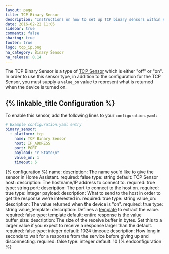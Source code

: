 ```yaml
---
layout: page
title: TCP Binary Sensor
description: "Instructions on how to set up TCP binary sensors within Home Assistant."
date: 2016-02-22 11:05
sidebar: true
comments: false
sharing: true
footer: true
logo: tcp_ip.png
ha_category: Binary Sensor
ha_release: 0.14
---
```


The TCP Binary Sensor is a type of [TCP Sensor](/components/sensor.tcp/) which is either "off" or "on". In order to use this sensor type, in addition to the configuration for the TCP Sensor, you must supply a `value_on` value to represent what is returned when the device is turned on.

## {% linkable_title Configuration %}

To enable this sensor, add the following lines to your `configuration.yaml`:

```yaml
# Example configuration.yaml entry
binary_sensor:
  - platform: tcp
    name: TCP Binary Sensor
    host: IP_ADDRESS
    port: PORT
    payload: "r State\n"
    value_on: 1
    timeout: 5
```

{% configuration %}
name:
  description: The name you'd like to give the sensor in Home Assistant.
  required: false
  type: string
  default: TCP Sensor
host:
  description: The hostname/IP address to connect to.
  required: true
  type: string
port:
  description: The port to connect to the host on.
  required: true
  type: integer
payload:
  description: What to send to the host in order to get the response we're interested in.
  required: true
  type: string
value_on:
  description: The value returned when the device is "on".
  required: true
  type: string
value_template:
  description: Defines a [template](/docs/configuration/templating/#processing-incoming-data) to extract the value.
  required: false
  type: template
  default: entire response is the value
buffer_size:
  description: The size of the receive buffer in bytes. Set this to a larger value if you expect to receive a response larger than the default.
  required: false
  type: integer
  default: 1024
timeout:
  description: How long in seconds to wait for a response from the service before giving up and disconnecting.
  required: false
  type: integer
  default: 10
{% endconfiguration %}

